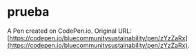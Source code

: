 # prueba

A Pen created on CodePen.io. Original URL: [https://codepen.io/bluecommunitysustainability/pen/zYzZaRx](https://codepen.io/bluecommunitysustainability/pen/zYzZaRx).


